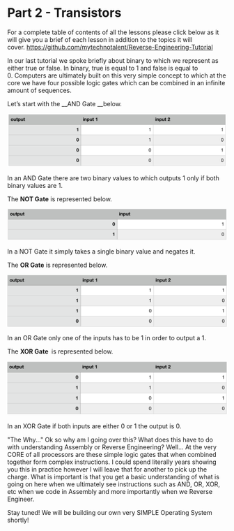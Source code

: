 # Part 2 - Transistors

For a complete table of contents of all the lessons please click below as it will give you a brief of each lesson in addition to the topics it will cover.&nbsp;https://github.com/mytechnotalent/Reverse-Engineering-Tutorial

In our last tutorial we spoke briefly about binary to which we represent as either true or false.&nbsp;In binary, true is equal to 1 and false is equal to 0.&nbsp;Computers are ultimately built on this very simple concept to which at the core we have four possible logic gates which can be combined in an infinite amount of sequences.

Let’s start with the __AND Gate __below.

<div class="slate-resizable-image-embed slate-image-embed__resize-full-width"><img src="imgs/385508570.jpg"/></div>

In an AND Gate there are two binary values to which outputs 1 only if both binary values are 1.&nbsp;

The __NOT Gate__ is represented below.

<div class="slate-resizable-image-embed slate-image-embed__resize-full-width"><img src="imgs/137507684.jpg"/></div>

In a NOT Gate it simply takes a single binary value and negates it.

The __OR Gate__ is represented below.

<div class="slate-resizable-image-embed slate-image-embed__resize-full-width"><img src="imgs/465143996.jpg"/></div>

In an OR Gate only one of the inputs has to be 1 in order to output a 1.

The __XOR Gate&nbsp;__ is represented below.

<div class="slate-resizable-image-embed slate-image-embed__resize-full-width"><img src="imgs/731624853.jpg"/></div>

In an XOR Gate if both inputs are either 0 or 1 the output is 0.

"The Why..." Ok so why am I going over this? What does this have to do with understanding Assembly or Reverse Engineering? Well... At the very CORE of all processors are these simple logic gates that when combined together form complex instructions. I could spend literally years showing you this in practice however I will leave that for another to pick up the charge. What is important is that you get a basic understanding of what is going on here when we ultimately see instructions such as AND, OR, XOR, etc when we code in Assembly and more importantly when we Reverse Engineer.

Stay tuned! We will be building our own very SIMPLE Operating System shortly!